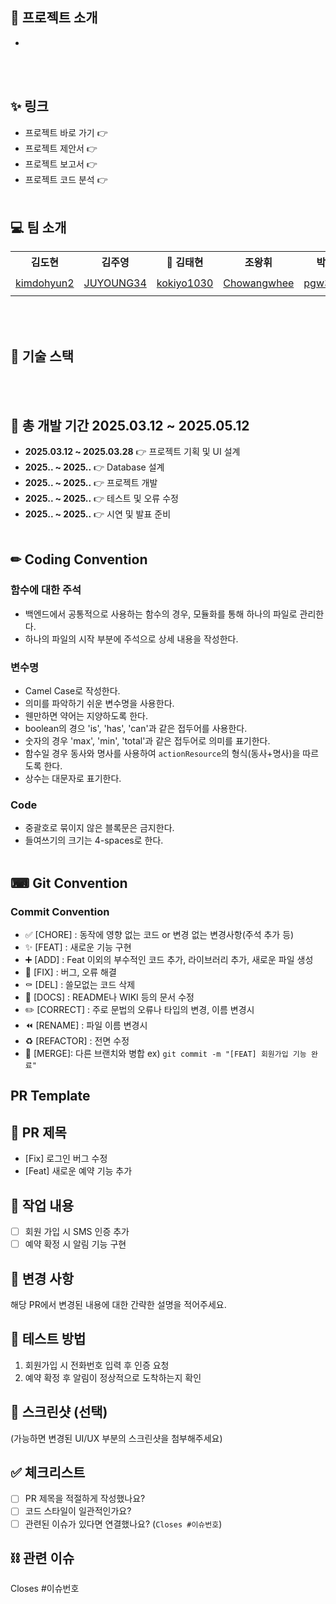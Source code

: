 ## 📌 프로젝트 소개
- 
<br><br>

## ✨ 링크
- 프로젝트 바로 가기 👉
- 프로젝트 제안서 👉
- 프로젝트 보고서 👉
- 프로젝트 코드 분석 👉
<br><br>

## 💻 팀 소개
<table>
  <tbody>
    <th align="center">김도현</th>
    <th align="center">김주영</th>
    <th align="center">🐹 김태현</th>
    <th align="center">조왕휘</th>
    <th align="center">박기웅</th>
    <th align="center">배태선</th>
    <tr>
      <td align="center"><img src=""></td>
      <td align="center"><img src=""></td>
      <td align="center"><img src=""></td>
      <td align="center"><img src=""></td>
      <td align="center"><img src=""></td>
      <td align="center"><img src=""></td>
    </tr>
    <tr>
      <td align="center"><a href="https://github.com/kimdohyun2">kimdohyun2</td>
      <td align="center"><a href="https://github.com/JUYOUNG34">JUYOUNG34</td>
      <td align="center"><a href="https://github.com/kokiyo1030">kokiyo1030</td>
      <td align="center"><a href="https://github.com/Chowangwhee">Chowangwhee</td>
      <td align="center"><a href="https://github.com/pgw30508">pgw30508</td>
      <td align="center"><a href="https://github.com/C4T4767">C4T4767</td>
    </tr>
    <tr>
      <td align="center"></td>
      <td align="center"></td>
      <td align="center"></td>
      <td align="center"></td>
      <td align="center"></td>
      <td align="center"></td>
    </tr>
  </tbody>
</table>
<br><br>

## 🔧 기술 스택
<br><br>

## 📅 총 개발 기간 2025.03.12 ~ 2025.05.12
- **2025.03.12 ~ 2025.03.28** 👉 프로젝트 기획 및 UI 설계
- **2025.. ~ 2025..** 👉 Database 설계
- **2025.. ~ 2025..** 👉 프로젝트 개발
- **2025.. ~ 2025..** 👉 테스트 및 오류 수정
- **2025.. ~ 2025..** 👉 시연 및 발표 준비
<br><br>

## ✏ Coding Convention
### 함수에 대한 주석
- 백엔드에서 공통적으로 사용하는 함수의 경우, 모듈화를 통해 하나의 파일로 관리한다.
- 하나의 파일의 시작 부분에 주석으로 상세 내용을 작성한다.
### 변수명
- Camel Case로 작성한다.
- 의미를 파악하기 쉬운 변수명을 사용한다.
- 웬만하면 약어는 지양하도록 한다.
- boolean의 경으 'is', 'has', 'can'과 같은 접두어를 사용한다.
- 숫자의 경우 'max', 'min', 'total'과 같은 접두어로 의미를 표기한다.
- 함수일 경우 동사와 명사를 사용하여 `actionResource`의 형식(동사+명사)을 따르도록 한다.
- 상수는 대문자로 표기한다.
### Code
- 중괄호로 묶이지 않은 블록문은 금지한다.
- 들여쓰기의 크기는 4-spaces로 한다.
<br><br>

## ⌨ Git Convention
### Commit Convention
- ✅ [CHORE] : 동작에 영향 없는 코드 or 변경 없는 변경사항(주석 추가 등)
- ✨ [FEAT] : 새로운 기능 구현
- ➕ [ADD] : Feat 이외의 부수적인 코드 추가, 라이브러리 추가, 새로운 파일 생성
- 🔨 [FIX] : 버그, 오류 해결
- ⚰️ [DEL] : 쓸모없는 코드 삭제
- 📝 [DOCS] : README나 WIKI 등의 문서 수정
- ✏️ [CORRECT] : 주로 문법의 오류나 타입의 변경, 이름 변경시
- ⏪️ [RENAME] : 파일 이름 변경시
- ♻️ [REFACTOR] : 전면 수정
- 🔀 [MERGE]: 다른 브랜치와 병합
ex) `git commit -m "[FEAT] 회원가입 기능 완료"`

## PR Template
## 📌 PR 제목
- [Fix] 로그인 버그 수정
- [Feat] 새로운 예약 기능 추가

## 📢 작업 내용
- [ ] 회원 가입 시 SMS 인증 추가
- [ ] 예약 확정 시 알림 기능 구현

## 🔎 변경 사항
해당 PR에서 변경된 내용에 대한 간략한 설명을 적어주세요.

## 🚀 테스트 방법
1. 회원가입 시 전화번호 입력 후 인증 요청
2. 예약 확정 후 알림이 정상적으로 도착하는지 확인

## 📸 스크린샷 (선택)
(가능하면 변경된 UI/UX 부분의 스크린샷을 첨부해주세요)

## ✅ 체크리스트
- [ ] PR 제목을 적절하게 작성했나요?
- [ ] 코드 스타일이 일관적인가요?
- [ ] 관련된 이슈가 있다면 연결했나요? (`Closes #이슈번호`)

## ⛓️ 관련 이슈
Closes #이슈번호
